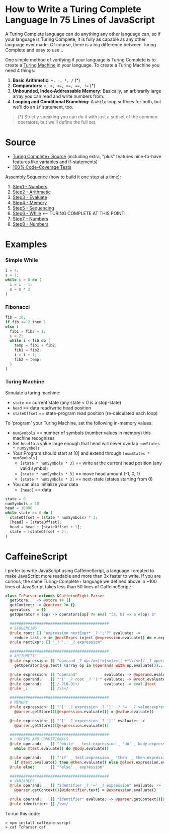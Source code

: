 # How to Write a Turing Complete Language In 75 Lines of JavaScript

A Turing Complete language can do anything any other language can, so if your language is Turing Complete, it is fully as capable as any other language ever made. Of course, there is a big difference between Turing Complete and easy to use...

One simple method of verifying if your language is Turing Complete is to create a [Turing Machine](https://en.wikipedia.org/wiki/Turing_machine) in your language. To create a Turing Machine you need 4 things:

1. **Basic Arithmetic:** `+, -, *, /` (\*)
2. **Comparators:** `<, >, <=, >=, ==, !=` (\*)
3. **Unbounded, Index-Addressable Memory:** Basically, an arbitrarily large array you can read and write numbers from.
4. **Looping and Conditional Branching:** A `while` loop suffices for both, but we'll do an `if` statement, too.

> (\*) Strictly speaking you can do it with just a subset of the common operators, but we'll define the full set.

# Source

- [Turing Complete+ Source](./source/TcParser.js) (including extra, "plus" features nice-to-have features like variables and if-statements)
- [100% Code-Coverage Tests](./source/TcParser.test.js)

Assembly Sequence (how to build it one step at a time):

1. [Step1 - Numbers](./steps/step1-number.js)
2. [Step2 - Arithmetic](./steps/step2-arithmetic.js)
3. [Step3 - Evaluate](./steps/step3-evaluate.js)
4. [Step4 - Memory](./steps/step4-memory.js)
5. [Step5 - Sequencing](./steps/step5-sequencing.js)
6. [Step6 - While](./steps/step6-while-turing-complete.js) <-- TURING COMPLETE AT THIS POINT!
7. [Step7 - Numbers](./steps/step7-if.js)
8. [Step8 - Numbers](./steps/step8-variables.js)

# Examples

### Simple While

```javascript
i = 4;
s = 1;
while i > 0 do (
  i = i - 1;
  s = s * 2
)
```

### Fibonacci

```javascript
fib = 10;
if fib <= 2 then 1
else (
  fib1 = fib2 = 1;
  i = 2;
  while i < fib do (
    temp = fib1 + fib2;
    fib1 = fib2;
    i = i + 1;
    fib2 = temp;
  )
)
```

### Turing Machine

Simulate a turing machine:

- `state` == current state (any state < 0 is a stop-state)
- `head` == data read/write head position
- `stateOffset` == state-program read position (re-calculated each loop)

To 'program' your Turing Machine, set the following in-memory values:

- `numSymbols` == number of symbols (number values in memory) this machine recognizes
- Set `head` to a value large enough that head will never overlap `numStates * numSymbols`
- Your Program should start at [0] and extend through `[numStates * numSymbols]`
  - `[state * numSymbols * 3]` == write at the current head position (any valid symbol)
  - `[state * numSymbols * 3]` == move head amount (-1, 0, 1)
  - `[state * numSymbols * 3]` == next-state (states starting from 0)
- You can also initialize your data
  - `[head]` == data

```javascript
state = 0
numSymbols = 10
head = 10000
while state >= 0 do (
  stateOffset = (state * numSymbols) * 3;
  [head] = [stateOffset];
  head = head + [stateOffset + 1];
  state = [stateOffset + 2];
)
```

# CaffeineScript

I prefer to write JavaScript using CaffeineScript, a language I created to make JavaScript more readable and more than 3x faster to write. If you are curious, the same Turing-Complete+ language we defined above in ~100 lines of JavaScript takes less than 50 lines of CaffeineScript:

```coffee
class TcParser extends &CaffeineEight.Parser
  getStore:   -> @store ?= []
  getContext: -> @context ?= {}
  operators   = {}
  getOperator = (op) -> operators[op] ?= eval "(a, b) => a #{op} b"

  ############################################
  # SEQUENCING
  @rule root: [] "expression nextExpr* _? ';'?" evaluate: ->
    reduce last, e in @nextExprs inject @expression.evaluate() do e.expression.evaluate()
  @rule nextExpr: [] "_? ';' _? expression"

  ############################################
  # ARITHMETIC
  @rule expression: [] "operand _? op:/==|!=|<=|>=|[-+*\\/<>]/ _? operand" evaluate: ->
    getOperator(@op.text) (array op in @operands with op.evaluate())...

  @rule expression: [] "operand"            evaluate: -> @operand.evaluate()
  @rule operand:    [] "'(' _? root _? ')'" evaluate: -> @root.evaluate()
  @rule operand:    [] /-?[0-9]+/           evaluate: -> eval @text
  @rule _:          [] /\s+/

  ############################################
  # MEMORY
  @rule expression: [] "'[' _? expression _? ']' _? '=' _? value:expression" evaluate: ->
    @parser.getStore()[@expression.evaluate()] = @value.evaluate()

  @rule expression: [] "'[' _? expression _? ']'" evaluate: ->
    @parser.getStore()[@expression.evaluate()]

  ############################################
  # LOOPING AND CONDITIONALS
  @rule operand:    [] "'while' _ test:expression _ 'do' _ body:expression" evaluate: ->
    while @test.evaluate() do @body.evaluate()

  @rule operand:    [] "'if' _ test:expression _ 'then' _ then:expression _ else?" evaluate: ->
    if @test.evaluate() then @then.evaluate() else @else?.expression.evaluate()
  @rule else:       [] "'else' _ expression"

  ############################################
  # VARIABLES
  @rule operand:    [] "identifier _? '=' _? expression" evaluate: ->
    @parser.getContext()[@identifier.text] = @expression.evaluate()

  @rule operand:    [] "identifier" evaluate: -> @parser.getContext()[@identifier.text]
  @rule identifier: [] /\w+/
```

To run this code:

```shell
> npm install caffeine-script
> caf TcParser.caf
```
